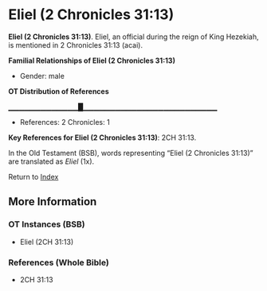 # Eliel (2 Chronicles 31:13)
**Eliel (2 Chronicles 31:13)**. 
Eliel, an official during the reign of King Hezekiah, is mentioned in 2 Chronicles 31:13 (acai). 




**Familial Relationships of Eliel (2 Chronicles 31:13)**


* Gender: male


**OT Distribution of References**

▁▁▁▁▁▁▁▁▁▁▁▁▁█▁▁▁▁▁▁▁▁▁▁▁▁▁▁▁▁▁▁▁▁▁▁▁▁▁
* References: 2 Chronicles: 1



**Key References for Eliel (2 Chronicles 31:13)**: 
2CH 31:13. 


In the Old Testament (BSB), words representing “Eliel (2 Chronicles 31:13)” are translated as 
*Eliel* (1x). 




Return to [Index](00-Index.md)

## More Information

### OT Instances (BSB)

* Eliel (2CH 31:13)



### References (Whole Bible)

* 2CH 31:13



